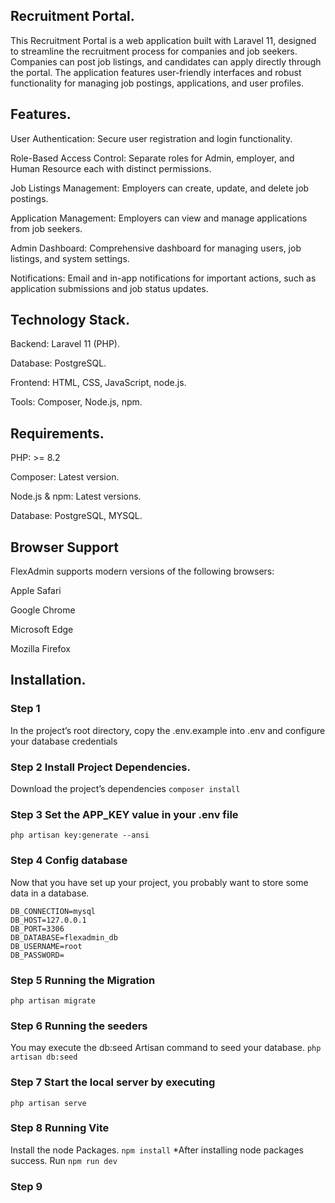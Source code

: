 ## Recruitment Portal.
This Recruitment Portal is a web application built with Laravel 11, designed to streamline the recruitment process for companies and job seekers. Companies can post job listings, and candidates can apply directly through the portal. The application features user-friendly interfaces and robust functionality for managing job postings, applications, and user profiles.

## Features.
User Authentication: Secure user registration and login functionality.

Role-Based Access Control: Separate roles for Admin, employer, and Human Resource each with distinct permissions.

Job Listings Management: Employers can create, update, and delete job postings.

Application Management: Employers can view and manage applications from job seekers.

Admin Dashboard: Comprehensive dashboard for managing users, job listings, and system settings.

Notifications: Email and in-app notifications for important actions, such as application submissions and job status updates.

## Technology Stack.

Backend: Laravel 11 (PHP).

Database: PostgreSQL.

Frontend: HTML, CSS, JavaScript, node.js.

Tools: Composer, Node.js, npm.

## Requirements.

PHP: >= 8.2

Composer: Latest version.

Node.js & npm: Latest versions.

Database: PostgreSQL, MYSQL.

## Browser Support 
FlexAdmin supports modern versions of the following browsers:

Apple Safari

Google Chrome

Microsoft Edge

Mozilla Firefox

## Installation.
### Step 1
In the project’s root directory, copy the .env.example into .env and configure your database credentials
### Step 2 Install Project Dependencies.
Download the project’s dependencies
```composer install```
### Step 3 Set the APP_KEY value in your .env file
```php artisan key:generate --ansi```
### Step 4  Config database
Now that you have set up your project, you probably want to store some data in a database.
```
DB_CONNECTION=mysql
DB_HOST=127.0.0.1
DB_PORT=3306
DB_DATABASE=flexadmin_db
DB_USERNAME=root
DB_PASSWORD=
```
### Step 5 Running the Migration
``` php artisan migrate ```
### Step 6 Running the seeders
You may execute the db:seed Artisan command to seed your database.
```php artisan db:seed```
### Step 7 Start the local server by executing
```php artisan serve```
### Step 8 Running Vite
Install the node Packages.
```npm install```
*After installing node packages success. Run
```npm run dev```
### Step 9 


